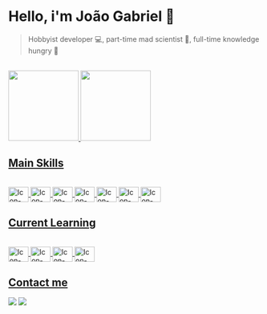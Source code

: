 # Hello, i'm João Gabriel 👋

>Hobbyist developer 💻, part-time mad scientist 🧪, full-time knowledge hungry 🧠

<br>
<div style="display: inline-block">
  <a href="https://github.com/Jonas-OGabriel/"/>
  <img height="140em" src="https://github-readme-stats.vercel.app/api?username=Jonas-OGabriel&count_private=true&theme=dracula&show_icons=true"/>
  <img height="140em" src="https://github-readme-stats.vercel.app/api/top-langs/?username=Jonas-OGabriel&theme=dracula&layout=compact"/>  
</div>

## Main Skills

<div style="display: inline_block"><br>
  <img align="center" alt="Icon-Latex" height="30" width="40" src="https://cdn.jsdelivr.net/gh/devicons/devicon/icons/latex/latex-original.svg"/> 
  <img align="center" alt="Icon-Figma" height="30" width="40" src="https://cdn.jsdelivr.net/gh/devicons/devicon/icons/figma/figma-original.svg"/> 
  <img align="center" alt="Icon-HTML" height="30" width="40" src="https://cdn.jsdelivr.net/gh/devicons/devicon/icons/html5/html5-plain.svg"/> 
  <img align="center" alt="Icon-CSS" height="30" width="40" src="https://cdn.jsdelivr.net/gh/devicons/devicon/icons/css3/css3-plain.svg"/> 
  <img align="center" alt="Icon-Python" height="30" width="40" src="https://cdn.jsdelivr.net/gh/devicons/devicon/icons/python/python-plain.svg"/>  
  <img align="center" alt="Icon-Pandas" height="30" width="40" src="https://cdn.jsdelivr.net/gh/devicons/devicon/icons/pandas/pandas-original.svg"/>
  <img align="center" alt="Icon-Numpy" height="30" width="40" src="https://cdn.jsdelivr.net/gh/devicons/devicon/icons/numpy/numpy-original.svg"/>         
</div>

## Current Learning
<div style="display: inline_block"><br>
    <img align="center" alt="Icon-Bootstrap" height="30" width="40" src="https://cdn.jsdelivr.net/gh/devicons/devicon/icons/bootstrap/bootstrap-original.svg"/> 
    <img align="center" alt="Icon-Django" height="30" width="40" src="https://cdn.jsdelivr.net/gh/devicons/devicon/icons/django/django-plain.svg"/> 
    <img align="center" alt="Icon-Postgres" height="30" width="40" src="https://cdn.jsdelivr.net/gh/devicons/devicon/icons/postgresql/postgresql-original.svg"/> 
    <img align="center" alt="Icon-Tensorflow" height="30" width="40" src="https://cdn.jsdelivr.net/gh/devicons/devicon/icons/tensorflow/tensorflow-original.svg"/> 
</div>
  
  ## Contact me
 
<div> 
  <a href = "mailto:joao.gabriel.araujo.salvador@gmail.com"><img src="https://img.shields.io/badge/-Gmail-%23333?style=for-the-badge&logo=gmail&logoColor=white" target="_blank"></a> 
  <a href="https://www.linkedin.com/in/jgaraujo/" target="_blank"><img src="https://img.shields.io/badge/-LinkedIn-%230077B5?style=for-the-badge&logo=linkedin&logoColor=white" target="_blank"></a>        
</div>

